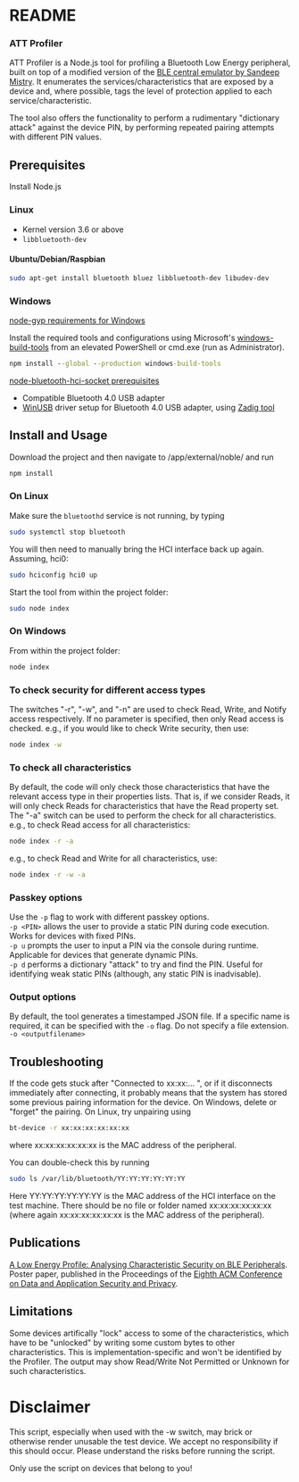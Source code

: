 # README #

### ATT Profiler ###

ATT Profiler is a Node.js tool for profiling a Bluetooth Low Energy peripheral, built on top of a modified version of the [BLE central emulator by Sandeep Mistry](https://github.com/sandeepmistry/noble).
It enumerates the services/characteristics that are exposed by a device and, where possible, tags the level of protection applied to each service/characteristic.

The tool also offers the functionality to perform a rudimentary "dictionary attack" against the device PIN, by performing repeated pairing attempts with different PIN values.

## Prerequisites

Install Node.js

### Linux

 * Kernel version 3.6 or above
 * ```libbluetooth-dev```
 
#### Ubuntu/Debian/Raspbian

```sh
sudo apt-get install bluetooth bluez libbluetooth-dev libudev-dev
```

### Windows

[node-gyp requirements for Windows](https://github.com/TooTallNate/node-gyp#installation)

Install the required tools and configurations using Microsoft's [windows-build-tools](https://github.com/felixrieseberg/windows-build-tools) from an elevated PowerShell or cmd.exe (run as Administrator).

```cmd
npm install --global --production windows-build-tools
```

[node-bluetooth-hci-socket prerequisites](https://github.com/sandeepmistry/node-bluetooth-hci-socket#windows)
 * Compatible Bluetooth 4.0 USB adapter
 * [WinUSB](https://msdn.microsoft.com/en-ca/library/windows/hardware/ff540196(v=vs.85).aspx) driver setup for Bluetooth 4.0 USB adapter, using [Zadig tool](http://zadig.akeo.ie/)


## Install and Usage
Download the project and then navigate to /app/external/noble/ and run
```sh 
npm install
```

### On Linux
Make sure the ```bluetoothd``` service is not running, by typing
```sh
sudo systemctl stop bluetooth
```

You will then need to manually bring the HCI interface back up again. 
Assuming, hci0:
```sh
sudo hciconfig hci0 up
```

Start the tool from within the project folder:
```sh 
sudo node index
```

### On Windows
From within the project folder:
```cmd 
node index
```

### To check security for different access types
The switches "-r", "-w", and "-n" are used to check Read, Write, and Notify access respectively. If no parameter is specified, then only Read access is checked.
e.g., if you would like to check Write security, then use:
```cmd 
node index -w
```

### To check all characteristics
By default, the code will only check those characteristics that have the relevant access type in their properties lists. That is, if we consider Reads, it will only check Reads for characteristics that have the Read property set. The "-a" switch can be used to perform the check for all characteristics.
e.g., to check Read access for all characteristics:
```cmd 
node index -r -a
```

e.g., to check Read and Write for all characteristics, use:
```cmd 
node index -r -w -a
```

### Passkey options
Use the ```-p``` flag to work with different passkey options. <br />
```-p <PIN>``` allows the user to provide a static PIN during code execution. Works for devices with fixed PINs. <br />
```-p u``` prompts the user to input a PIN via the console during runtime. Applicable for devices that generate dynamic PINs. <br />
```-p d``` performs a dictionary "attack" to try and find the PIN. Useful for identifying weak static PINs (although, any static PIN is inadvisable).

### Output options
By default, the tool generates a timestamped JSON file. If a specific name is required, it can be specified with the ```-o``` flag. Do not specify a file extension.
```-o <outputfilename>```

## Troubleshooting
If the code gets stuck after "Connected to xx:xx:... ", or if it disconnects immediately after connecting, it probably means that the system has stored some previous pairing information for the device. On Windows, delete or "forget" the pairing. On Linux, try unpairing using
```sh
bt-device -r xx:xx:xx:xx:xx:xx
```
where xx:xx:xx:xx:xx:xx is the MAC address of the peripheral.

You can double-check this by running
```sh
sudo ls /var/lib/bluetooth/YY:YY:YY:YY:YY:YY
```
Here YY:YY:YY:YY:YY:YY is the MAC address of the HCI interface on the test machine. There should be no file or folder named xx:xx:xx:xx:xx:xx (where again xx:xx:xx:xx:xx:xx is the MAC address of the peripheral).

## Publications
[A Low Energy Profile: Analysing Characteristic Security on BLE Peripherals](https://dl.acm.org/citation.cfm?id=3176945). <br />
Poster paper, published in the Proceedings of the [Eighth ACM Conference on Data and Application Security and Privacy](http://www.codaspy.org/2018/index.html).

## Limitations
Some devices artifically "lock" access to some of the characteristics, which have to be "unlocked" by writing some custom bytes to other characteristics. This is implementation-specific and won't be identified by the Profiler. The output may show Read/Write Not Permitted or Unknown for such characteristics.

# Disclaimer #
This script, especially when used with the -w switch, may brick or otherwise render unusable the test device. We accept no responsibility if this should occur. Please understand the risks before running the script.

Only use the script on devices that belong to you!
